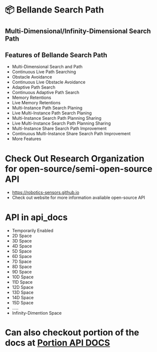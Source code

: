 # 📦 Bellande Search Path
## Multi-Dimensional/Infinity-Dimensional Search Path

## Features of Bellande Search Path
- Multi-Dimensional Search and Path
- Continuous Live Path Searching
- Obstacle Avoidance
- Continuous Live Obstacle Avoidance
- Adaptive Path Search
- Continuous Adaptive Path Search
- Memory Retentions
- Live Memory Retentions
- Multi-Instance Path Search Planing
- Live Multi-Instance Path Search Planing
- Multi-Instance Search Path Planning Sharing
- Live Multi-Instance Search Path Planning Sharing
- Multi-Instance Share Search Path Improvement
- Continuous Multi-Instance Share Search Path Improvement
- More Features

# Check Out Research Organization for open-source/semi-open-source API
- https://robotics-sensors.github.io
- Check out website for more information avaliable open-source API 

# API in api_docs
- Temporarily Enabled
- 2D Space
- 3D Space
- 4D Space
- 5D Space
- 6D Space
- 7D Space
- 8D Space
- 9D Space
- 10D Space
- 11D Space
- 12D Space
- 13D Space
- 14D Space
- 15D Space
- .....
- Infinity-Dimention Space

# Can also checkout portion of the docs at [Portion API DOCS](https://github.com/Robotics-Sensors/bellande_search/blob/main/api_docs.md)
